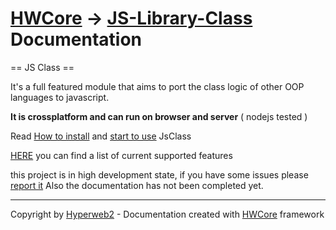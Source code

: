 [HWCore](https://hw-core.github.io) \-> [JS\-Library\-Class](https://github.com/hw-core/js-library-class) Documentation
=======================================================================================================================

== JS Class ==

It's a full featured module that aims to port the class logic of other OOP 
languages to javascript.

<b>It is crossplatform and can run on browser and server</b> ( nodejs tested )


Read [How to install](wiki/installation.md) and [start to use](wiki/getting-started.md) JsClass

[HERE](wiki/getting-started.md#current-supported-features) you can find a list of current supported features

this project is in high development state, if you have some issues please <a target="_blank" href="https://github.com/hw-core/js-library-class/issues">report it</a>
Also the documentation has not been completed yet.


-----------------------------------------------------------

Copyright by [Hyperweb2](http://www.hyperweb2.com/terms) \- Documentation created with [HWCore](https://hw-core.github.io) framework
